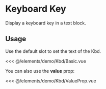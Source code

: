 <script setup>
import Basic from './demo/Kbd/Basic.vue';
import ValueProp from './demo/Kbd/ValueProp.vue';
</script>
# Keyboard Key

Display a keyboard key in a text block.

## Usage

Use the default slot to set the text of the Kbd.

<DemoContainer>
  <Basic/>
</DemoContainer>

<<< @/elements/demo/Kbd/Basic.vue

You can also use the **value** prop:

<DemoContainer>
  <ValueProp/>
</DemoContainer>

<<< @/elements/demo/Kbd/ValueProp.vue